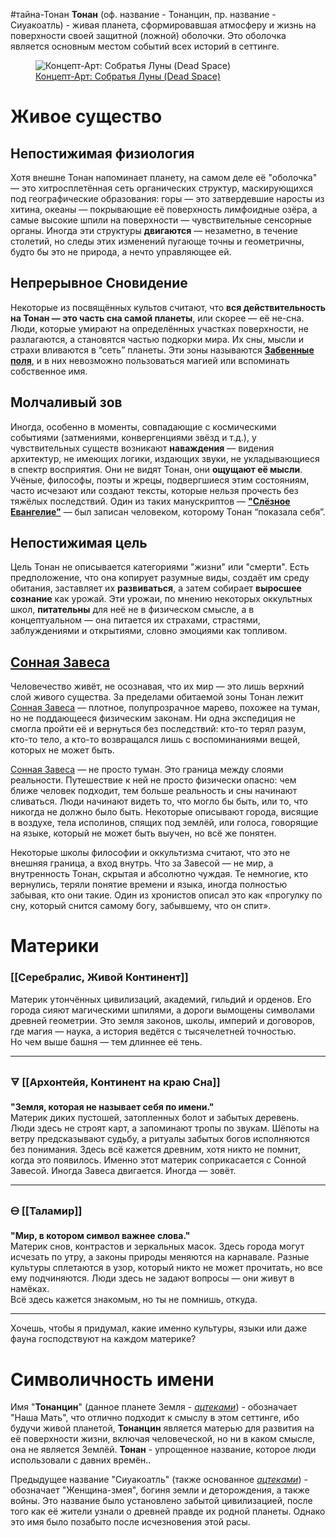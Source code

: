 #тайна-Тонан
**Тонан** (оф. название - Тонанцин, пр. название - Сиуакоатль) - живая планета, сформировавшая атмосферу и жизнь на поверхности своей защитной (ложной) оболочки. Это оболочка является основным местом событий всех историй в сеттинге. 

<figure>
  <img src="Собратья Луны (Dead Space) - Концеп-Арт.png" alt="Концепт-Арт: Собратья Луны (Dead Space)">
  <figcaption>
    <a href="https://deadspace.fandom.com/ru/wiki/%D0%A1%D0%BE%D0%B1%D1%80%D0%B0%D1%82%D1%8C%D1%8F_%D0%9B%D1%83%D0%BD%D1%8B#%D0%98%D1%81%D1%82%D0%BE%D1%87%D0%BD%D0%B8%D0%BA%D0%B8">
      Концепт-Арт: Собратья Луны (Dead Space)
    </a>
  </figcaption>
</figure>

# Живое существо
<!--
Так как Тонан, это живое существо, первый вопрос, который поднимается это: Живо ли это существо? Может ли оно умереть? Что нужно, чтобы оно было живым?

Это зависит от того, что оно из себя вообще представляет? Если оно что-то на подобии Древнего из сеттинга "Зов Ктулху", то мы можем рассматривать его как Бога или ему-подобное, потому такие эффекты, как голод или жажда на него не влияют, как на обычное животное. 

Первоначально, я хотел сделать так, чтобы это существо питалось, но я думаю, если я сделаю что-то подобное, оно будет слишком похоже (в каком-то смысле) на всё то, что обычный человек уже видел и понимает, а потому может отнести себя к чему-то подобному. Например, если оно будет голодать, то человек может отнести себя к нему, понимая, что действия этого существа вызваны голодом. 

Желая сделать это существо совершенно удалённым, я не могу дать ему те же цели или нужды, что у обычных организмов, но и оставить без цели я его тоже не могу - таким образом я мог просто оставить его как Земля, или сделать мёртвым.
	-->
## Непостижимая физиология

Хотя внешне Тонан напоминает планету, на самом деле её "оболочка" — это хитросплетённая сеть органических структур, маскирующихся под географические образования: горы — это затвердевшие наросты из хитина, океаны — покрывающие её поверхность лимфоидные озёра, а самые высокие шпили на поверхности — чувствительные сенсорные органы. Иногда эти структуры **двигаются** — незаметно, в течение столетий, но следы этих изменений пугающе точны и геометричны, будто бы это не природа, а нечто управляющее ей.


## Непрерывное Сновидение

Некоторые из посвящённых культов считают, что **вся действительность на Тонан — это часть сна самой планеты**, или скорее — её не-сна. Люди, которые умирают на определённых участках поверхности, не разлагаются, а становятся частью подкорки мира. Их сны, мысли и страхи вливаются в “сеть” планеты. Эти зоны называются [**Забвенные поля**][1], и в них невозможно пользоваться магией или вспоминать собственное имя.
<!--
Нужно будет написать как работают Забвенные поля...?
-->

## Молчаливый зов

Иногда, особенно в моменты, совпадающие с космическими событиями (затмениями, конвергенциями звёзд и т.д.), у чувствительных существ возникают **наваждения** — видения архитектур, не имеющих логики, издающих звуки, не укладывающиеся в спектр восприятия. Они не видят Тонан, они **ощущают её мысли**. Учёные, философы, поэты и жрецы, подвергшиеся этим состояниям, часто исчезают или создают тексты, которые нельзя прочесть без тяжёлых последствий. Один из таких манускриптов — [**"Слёзное Евангелие"**][2] — был записан человеком, которому Тонан “показала себя”.

## Непостижимая цель

Цель Тонан не описывается категориями "жизни" или "смерти". Есть предположение, что она копирует разумные виды, создаёт им среду обитания, заставляет их **развиваться**, а затем собирает **выросшее сознание** как урожай. Эти урожаи, по мнению некоторых оккультных школ, **питательны** для неё не в физическом смысле, а в концептуальном — она питается их страхами, страстями, заблуждениями и открытиями, словно эмоциями как топливом.

## [Сонная Завеса][3]

Человечество живёт, не осознавая, что их мир — это лишь верхний слой живого существа. За пределами обитаемой зоны Тонан лежит [Сонная Завеса][3] — плотное, полупрозрачное марево, похожее на туман, но не поддающееся физическим законам. Ни одна экспедиция не смогла пройти её и вернуться без последствий: кто-то терял разум, кто-то тело, а кто-то возвращался лишь с воспоминаниями вещей, которых не может быть.

[Сонная Завеса][3] — не просто туман. Это граница между слоями реальности. Путешествие к ней не просто физически опасно: чем ближе человек подходит, тем больше реальность и сны начинают сливаться. Люди начинают видеть то, что могло бы быть, или то, что никогда не должно было быть. Некоторые описывают города, висящие в воздухе, тела исполинов, спящих под землёй, или голоса, говорящие на языке, который не может быть выучен, но всё же понятен.

Некоторые школы философии и оккультизма считают, что это не внешняя граница, а вход внутрь. Что за Завесой — не мир, а внутренность Тонан, скрытая и абсолютно чуждая. Те немногие, кто вернулись, теряли понятие времени и языка, иногда полностью забывая, кто они такие. Один из хронистов описал это как «прогулку по сну, который снится самому богу, забывшему, что он спит».

# Материки
### **[[Серебралис, Живой Континент]]**

Материк утончённых цивилизаций, академий, гильдий и орденов. Его города сияют магическими шпилями, а дороги вымощены символами древней геометрии. Это земля законов, школы, империй и договоров, где магия — наука, а история ведётся с тысячелетней точностью.  
Но чем выше башня — тем длиннее её тень.

---

### 🜃 **[[Архонтейя, Континент на краю Сна]]**

**"Земля, которая не называет себя по имени."**  
Материк диких пустошей, затопленных болот и забытых деревень. Люди здесь не строят карт, а запоминают тропы по звукам. Шёпоты на ветру предсказывают судьбу, а ритуалы забытых богов исполняются без понимания. Здесь всё кажется древним, хотя никто не помнит, когда это появилось. 
Именно этот материк соприкасается с Сонной Завесой. Иногда Завеса двигается. Иногда — зовёт.

---

### 🜔 **[[Таламир]]**

**"Мир, в котором символ важнее слова."**  
Материк снов, контрастов и зеркальных масок. Здесь города могут исчезать по утру, а законы природы меняются на карнавале. Разные культуры сплетаются в узор, который никто не может прочитать, но все ему подчиняются. Люди здесь не задают вопросы — они живут в намёках.  
Всё здесь кажется знакомым, но ты не помнишь, откуда.

---

Хочешь, чтобы я придумал, какие именно культуры, языки или даже фауна господствуют на каждом материке?


# Символичность имени
<!--
Продумывая имя для планеты, я желал показать, что планета эта хоть и является (в каком-то смысле этого слова) матерью для живых существ, от Земли она далеко отлична и имеют свою агенду.
-->
Имя "**Тонанцин**" (данное планете Земля - <cite>[ацтеками][2]</cite>) - обозначает "Наша Мать", что отлично подходит к смыслу в этом сеттинге, ибо будучи живой планетой, **Тонанцин** является матерью для развития на её поверхности жизни, включая человеческой, но ни в каком смысле, она не является Землёй. **Тонан** - упрощенное название, которое люди использовали с давних времён..

<!--
Я набрёл на другое имя данное Ацтеками и это дало мне идею о существовании какой-то цивилизации до человека, которое в своё время осознало что за сущностью является их родная планета и обосновала новое ей имя, хорошо описывающее секретную правду - "Женщина-змея", буквально имея форму планеты как ложную.
-->
Предыдущее название "Сиуакоатль" (также основанное <cite>[ацтеками][2]</cite>) - обозначает "Женщина-змея", богиня земли и деторождения, а также войны. Это название было установлено забытой цивилизацией, после того как её жители узнали о древней правде их родной планеты. Однако это имя было позабыто после исчезновения этой расы.

<!--
Честно это имя напомнило мне Скоя'таэлей из серии "Ведьмака" и энавело меня на мысль, что этой древней цивилизацией могли быть эльфы или им подобные. Это позволит наклонить мир в сторону фэнтези, нежели фантастику. Честно, будучи фанатом этого жанра, я приветствую это направление....
-->

[1]: obsidian://open?vault=%D0%A4%D0%B5%D0%BD%D1%82%D0%B5%D0%B7%D0%B8%20%D0%BC%D0%B8%D1%80&file=%D0%97%D0%B0%D0%B1%D0%B2%D0%B5%D0%BD%D0%BD%D0%BE%D0%B5%20%D0%BF%D0%BE%D0%BB%D0%B5
[2]: obsidian://open?vault=%D0%A4%D0%B5%D0%BD%D1%82%D0%B5%D0%B7%D0%B8%20%D0%BC%D0%B8%D1%80&file=%D0%A1%D0%BB%D1%91%D0%B7%D0%BD%D0%BE%D0%B5%20%D0%95%D0%B2%D0%B0%D0%BD%D0%B3%D0%B5%D0%BB%D0%B8%D0%B5
[3]: obsidian://open?vault=%D0%A4%D0%B5%D0%BD%D1%82%D0%B5%D0%B7%D0%B8%20%D0%BC%D0%B8%D1%80&file=%D0%A1%D0%BE%D0%BD%D0%BD%D0%B0%D1%8F%20%D0%97%D0%B0%D0%B2%D0%B5%D1%81%D0%B0